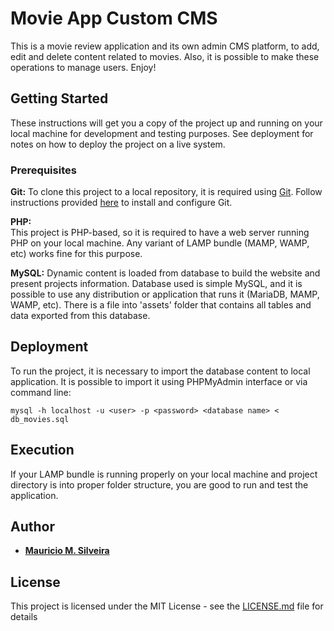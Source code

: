 # Movie App Custom CMS #

This is a movie review application and its own admin CMS platform, to add, edit and delete content related to movies. Also, it is possible to make these operations to manage users. Enjoy!

## Getting Started

These instructions will get you a copy of the project up and running on your local machine for development and testing purposes. See deployment for notes on how to deploy the project on a live system.

### Prerequisites

**Git:**
To clone this project to a local repository, it is required using [Git](https://git-scm.com/). Follow instructions provided [here](https://git-scm.com/downloads) to install and configure Git.

**PHP:**    
This project is PHP-based, so it is required to have a web server running PHP on your local machine. Any variant of LAMP bundle (MAMP, WAMP, etc) works fine for this purpose.

**MySQL:**
Dynamic content is loaded from database to build the website and present projects information. Database used is simple MySQL, and it is possible to use any distribution or application that runs it (MariaDB, MAMP, WAMP, etc). There is a file into 'assets' folder that contains all tables and data exported from this database.

## Deployment

To run the project, it is necessary to import the database content to local application. It is possible to import it using PHPMyAdmin interface or via command line:

```
mysql -h localhost -u <user> -p <password> <database name> < db_movies.sql
```

## Execution

If your LAMP bundle is running properly on your local machine and project directory is into proper folder structure, you are good to run and test the application.

## Author
* [**Mauricio M. Silveira**](https://github.com/maursilveira)

## License

This project is licensed under the MIT License - see the [LICENSE.md](LICENSE.md) file for details
